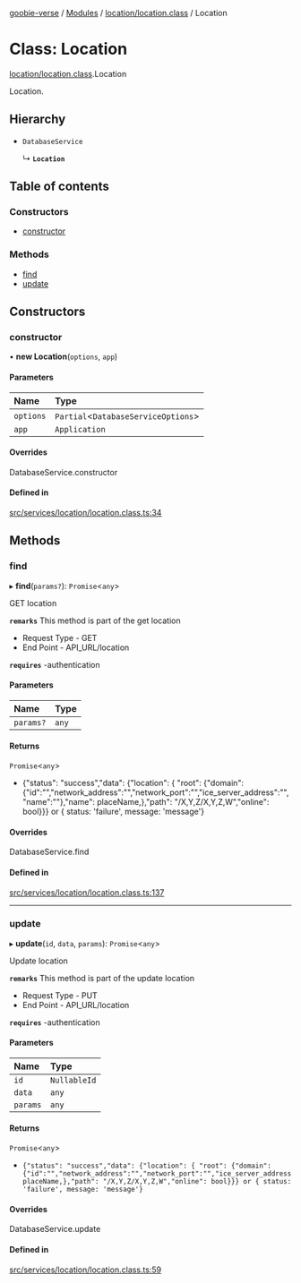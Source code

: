 [goobie-verse](../README.md) / [Modules](../modules.md) / [location/location.class](../modules/location_location_class.md) / Location

# Class: Location

[location/location.class](../modules/location_location_class.md).Location

Location.

## Hierarchy

- `DatabaseService`

  ↳ **`Location`**

## Table of contents

### Constructors

- [constructor](location_location_class.Location.md#constructor)

### Methods

- [find](location_location_class.Location.md#find)
- [update](location_location_class.Location.md#update)

## Constructors

### constructor

• **new Location**(`options`, `app`)

#### Parameters

| Name | Type |
| :------ | :------ |
| `options` | `Partial`<`DatabaseServiceOptions`\> |
| `app` | `Application` |

#### Overrides

DatabaseService.constructor

#### Defined in

[src/services/location/location.class.ts:34](https://github.com/digisomni-syndicate/vircadia-metaverse-v2/blob/4467f0e/src/services/location/location.class.ts#L34)

## Methods

### find

▸ **find**(`params?`): `Promise`<`any`\>

GET location

**`remarks`**
This method is part of the get location
- Request Type - GET
- End Point - API_URL/location

**`requires`** -authentication

#### Parameters

| Name | Type |
| :------ | :------ |
| `params?` | `any` |

#### Returns

`Promise`<`any`\>

- {"status": "success","data": {"location": { "root": {"domain": {"id":"","network_address":"","network_port":"","ice_server_address":"","name":""},"name": placeName,},"path": "/X,Y,Z/X,Y,Z,W","online": bool}}} or { status: 'failure', message: 'message'}

#### Overrides

DatabaseService.find

#### Defined in

[src/services/location/location.class.ts:137](https://github.com/digisomni-syndicate/vircadia-metaverse-v2/blob/4467f0e/src/services/location/location.class.ts#L137)

___

### update

▸ **update**(`id`, `data`, `params`): `Promise`<`any`\>

Update location

**`remarks`**
This method is part of the update location
- Request Type - PUT
- End Point - API_URL/location

**`requires`** -authentication

#### Parameters

| Name | Type |
| :------ | :------ |
| `id` | `NullableId` |
| `data` | `any` |
| `params` | `any` |

#### Returns

`Promise`<`any`\>

-     {"status": "success","data": {"location": { "root": {"domain": {"id":"","network_address":"","network_port":"","ice_server_address":"","name":""},"name": placeName,},"path": "/X,Y,Z/X,Y,Z,W","online": bool}}} or { status: 'failure', message: 'message'}

#### Overrides

DatabaseService.update

#### Defined in

[src/services/location/location.class.ts:59](https://github.com/digisomni-syndicate/vircadia-metaverse-v2/blob/4467f0e/src/services/location/location.class.ts#L59)
